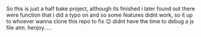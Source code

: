 So this is just a half bake project, although its finished
i later found out there were function that i did a typo on
and so some features didnt work, so it up to whoever wanna clone this repo
to fix 😉 didnt have the time to debug a js file atm.
henjoy.....
